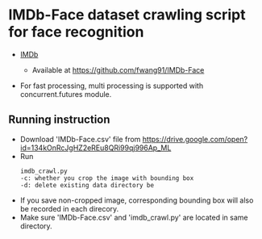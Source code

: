 # IMDb-Face dataset crawling script for face recognition

* [IMDb](http://openaccess.thecvf.com/content_ECCV_2018/papers/Liren_Chen_The_Devil_of_ECCV_2018_paper.pdf)
  + Available at https://github.com/fwang91/IMDb-Face
  
* For fast processing, multi processing is supported with concurrent.futures module.
  
## Running instruction
* Download 'IMDb-Face.csv' file from https://drive.google.com/open?id=134kOnRcJgHZ2eREu8QRi99qj996Ap_ML
* Run     
    ```
    imdb_crawl.py
    -c: whether you crop the image with bounding box
    -d: delete existing data directory be
    ```
* If you save non-cropped image, corresponding bounding box will also be recorded in each direcory.
* Make sure 'IMDb-Face.csv' and 'imdb_crawl.py' are located in same directory.
